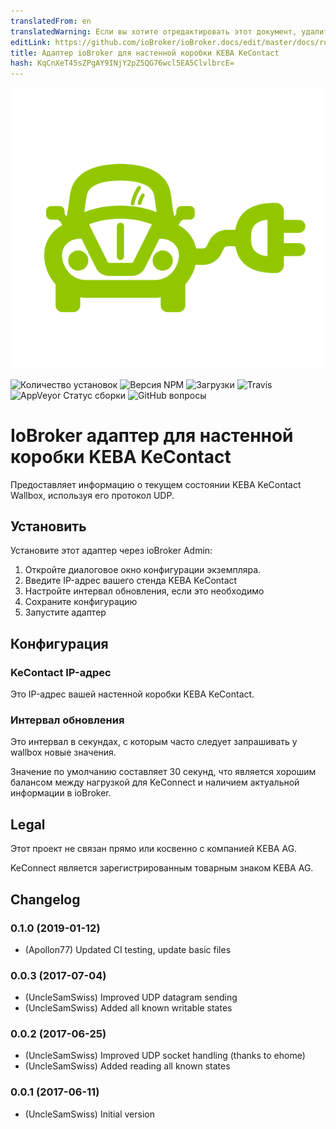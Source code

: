 ```yaml
---
translatedFrom: en
translatedWarning: Если вы хотите отредактировать этот документ, удалите поле «translationFrom», в противном случае этот документ будет снова автоматически переведен
editLink: https://github.com/ioBroker/ioBroker.docs/edit/master/docs/ru/adapterref/iobroker.kecontact/README.md
title: Адаптер ioBroker для настенной коробки KEBA KeContact
hash: KqCnXeT45sZPgAY9INjY2pZ5QG76wcl5EA5ClvlbrcE=
---
```

![Логотип адаптера](../../../en/adapterref/iobroker.kecontact/admin/charger.png)

![Количество установок](http://iobroker.live/badges/kecontact-stable.svg)
![Версия NPM](http://img.shields.io/npm/v/iobroker.kecontact.svg)
![Загрузки](https://img.shields.io/npm/dm/iobroker.kecontact.svg)
![Travis](https://img.shields.io/travis/UncleSamSwiss/ioBroker.kecontact.svg)
![AppVeyor Статус сборки](https://img.shields.io/appveyor/ci/UncleSamSwiss/iobroker-kecontact-fxdvr.svg)
![GitHub вопросы](https://img.shields.io/github/issues/UncleSamSwiss/ioBroker.kecontact.svg)

# IoBroker адаптер для настенной коробки KEBA KeContact
Предоставляет информацию о текущем состоянии KEBA KeContact Wallbox, используя его протокол UDP.

## Установить
Установите этот адаптер через ioBroker Admin:

1. Откройте диалоговое окно конфигурации экземпляра.
2. Введите IP-адрес вашего стенда KEBA KeContact
3. Настройте интервал обновления, если это необходимо
4. Сохраните конфигурацию
5. Запустите адаптер

## Конфигурация
### KeContact IP-адрес
Это IP-адрес вашей настенной коробки KEBA KeContact.

### Интервал обновления
Это интервал в секундах, с которым часто следует запрашивать у wallbox новые значения.

Значение по умолчанию составляет 30 секунд, что является хорошим балансом между нагрузкой для KeConnect и наличием актуальной информации в ioBroker.

## Legal
Этот проект не связан прямо или косвенно с компанией KEBA AG.

KeConnect является зарегистрированным товарным знаком KEBA AG.

## Changelog
### 0.1.0 (2019-01-12)
* (Apollon77) Updated CI testing, update basic files

### 0.0.3 (2017-07-04)
* (UncleSamSwiss) Improved UDP datagram sending
* (UncleSamSwiss) Added all known writable states

### 0.0.2 (2017-06-25)
* (UncleSamSwiss) Improved UDP socket handling (thanks to ehome)
* (UncleSamSwiss) Added reading all known states

### 0.0.1 (2017-06-11)
* (UncleSamSwiss) Initial version